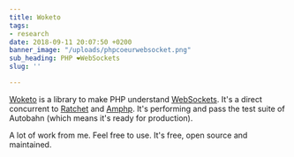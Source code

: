 ```yaml
---
title: Woketo
tags:
- research
date: 2018-09-11 20:07:50 +0200
banner_image: "/uploads/phpcoeurwebsocket.png"
sub_heading: PHP ❤️WebSockets
slug: ''

---
```

[Woketo](https://github.com/Nekland/Woketo) is a library to make PHP understand [WebSockets](https://developer.mozilla.org/en-US/docs/Web/API/WebSockets_API). It's a direct concurrent to [Ratchet](https://github.com/ratchetphp/Ratchet) and [Amphp](https://github.com/amphp/websocket-server). It's performing and pass the test suite of Autobahn (which means it's ready for production).

A lot of work from me. Feel free to use. It's free, open source and maintained.